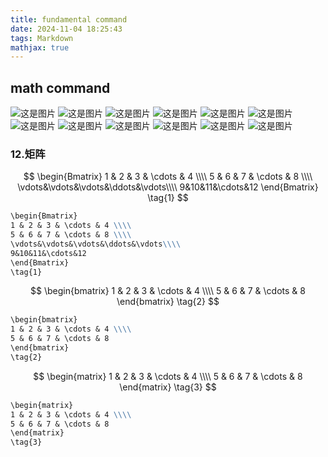 ```yaml
---
title: fundamental command
date: 2024-11-04 18:25:43
tags: Markdown
mathjax: true
---
```

## math command

![这是图片](./fundamental-command/希腊和希伯来字母.jpg)
![这是图片](./fundamental-command/分隔符.jpg)
![这是图片](./fundamental-command/计算符号2.jpg)
![这是图片](./fundamental-command/标准函数.jpg)
![这是图片](./fundamental-command/计算和关系符号.jpg )
![这是图片](./fundamental-command/计算和关系符号2.jpg)
![这是图片](./fundamental-command/计算和关系符号3.jpg)
![这是图片](./fundamental-command/计算和关系符号4.jpg)
![这是图片](./fundamental-command/箭头符号.jpg)
![这是图片](./fundamental-command/杂项符号.jpg)
![这是图片](./fundamental-command/数学模式重音.jpg)
![这是图片](./fundamental-command/特殊数学模式.jpg)

### 12.矩阵

$$
\begin{Bmatrix}
1 & 2 & 3 & \cdots & 4 \\\\
5 & 6 & 7 & \cdots & 8 \\\\
\vdots&\vdots&\vdots&\ddots&\vdots\\\\
9&10&11&\cdots&12
\end{Bmatrix}
\tag{1}
$$

``` markdown
\begin{Bmatrix}
1 & 2 & 3 & \cdots & 4 \\\\
5 & 6 & 7 & \cdots & 8 \\\\
\vdots&\vdots&\vdots&\ddots&\vdots\\\\
9&10&11&\cdots&12
\end{Bmatrix}
\tag{1}
```

$$
\begin{bmatrix}
1 & 2 & 3 & \cdots & 4 \\\\
5 & 6 & 7 & \cdots & 8
\end{bmatrix}
\tag{2}
$$

``` markdown
\begin{bmatrix}
1 & 2 & 3 & \cdots & 4 \\\\
5 & 6 & 7 & \cdots & 8
\end{bmatrix}
\tag{2}
```

$$
\begin{matrix}
1 & 2 & 3 & \cdots & 4 \\\\
5 & 6 & 7 & \cdots & 8
\end{matrix}
\tag{3}
$$

``` markdown
\begin{matrix}
1 & 2 & 3 & \cdots & 4 \\\\
5 & 6 & 7 & \cdots & 8
\end{matrix}
\tag{3}
```
